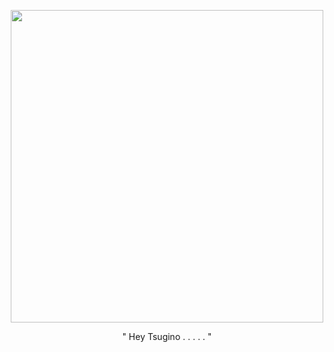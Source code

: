 <p align="center">
  <img src="https://github.com/user-attachments/assets/ab8ff370-5472-460b-86b7-ebd743d119db"width="500">
</p>
<p align="center">
" Hey Tsugino . . . . . "
</p>



